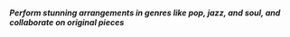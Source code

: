 ##### Perform stunning arrangements in genres like pop, jazz, and soul, and collaborate on original pieces
